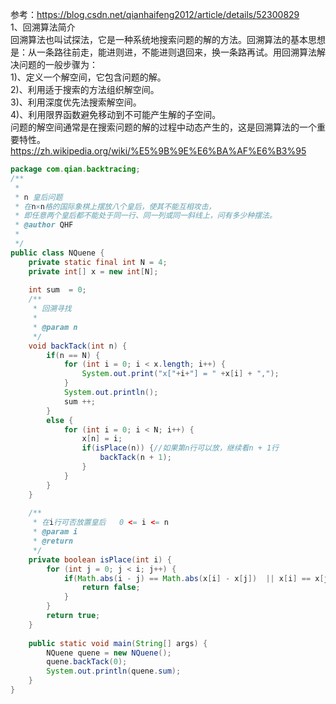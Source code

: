 参考：https://blog.csdn.net/qianhaifeng2012/article/details/52300829  
1、回溯算法简介  
回溯算法也叫试探法，它是一种系统地搜索问题的解的方法。回溯算法的基本思想是：从一条路往前走，能进则进，不能进则退回来，换一条路再试。用回溯算法解决问题的一般步骤为：  
1)、定义一个解空间，它包含问题的解。  
2)、利用适于搜索的方法组织解空间。  
3)、利用深度优先法搜索解空间。  
4)、利用限界函数避免移动到不可能产生解的子空间。  
问题的解空间通常是在搜索问题的解的过程中动态产生的，这是回溯算法的一个重要特性。  
https://zh.wikipedia.org/wiki/%E5%9B%9E%E6%BA%AF%E6%B3%95  



```java
package com.qian.backtracing;
/**
 * 
 * n 皇后问题
 * 在n×n格的国际象棋上摆放八个皇后，使其不能互相攻击，
 * 即任意两个皇后都不能处于同一行、同一列或同一斜线上，问有多少种摆法。
 * @author QHF
 *
 */
public class NQuene {
	private static final int N = 4;
	private int[] x = new int[N];
	
	int sum  = 0;
	/**
	 * 回溯寻找
	 * 
	 * @param n
	 */
	void backTack(int n) {
		if(n == N) {
			for (int i = 0; i < x.length; i++) {
				System.out.print("x["+i+"] = " +x[i] + ",");
			}
			System.out.println();
			sum ++;
		}
		else {
			for (int i = 0; i < N; i++) {
				x[n] = i;
				if(isPlace(n)) {//如果第n行可以放，继续看n + 1行
					backTack(n + 1);
				}
			}
		}
    }
    
	/**
	 * 在i行可否放置皇后   0 <= i <= n
	 * @param i
	 * @return
	 */
	private boolean isPlace(int i) {
		for (int j = 0; j < i; j++) {
			if(Math.abs(i - j) == Math.abs(x[i] - x[j])  || x[i] == x[j])  {
				return false;
			}
		}
		return true;
	}
 
	public static void main(String[] args) {
		NQuene quene = new NQuene();
		quene.backTack(0);
		System.out.println(quene.sum);
	}
}
```